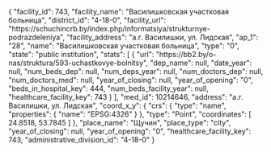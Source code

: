 {
    "facility_id": 743,
    "facility_name": "Василишковская участковая больница",
    "district_id": "4-18-0",
    "facility_url": "https:\/\/schuchincrb.by\/index.php\/informatsiya\/strukturnye-podrazdeleniya",
    "facility_address": "а.г. Василишки, ул. Лидская",
    "ap_1": "28",
    "name": "Василишковская участковая больница",
    "type": "0",
    "state": "public institution",
    "stats": [
        {
            "url": "https:\/\/bb2.by\/o-nas\/struktura\/593-uchastkovye-bolnitsy",
            "dep_name": null,
            "date_year": null,
            "num_beds_dep": null,
            "num_deps_year": null,
            "num_doctors_dep": null,
            "num_doctors_med": null,
            "year_of_closing": null,
            "year_of_opening": "0",
            "beds_in_hospital_key": 444,
            "num_beds_facility_year": null,
            "healthcare_facility_key": 743
        }
    ],
    "med_id": 10214646,
    "address": "а.г. Василишки, ул. Лидская",
    "coord_x_y": {
        "crs": {
            "type": "name",
            "properties": {
                "name": "EPSG:4326"
            }
        },
        "type": "Point",
        "coordinates": [
            24.8518,
            53.7845
        ]
    },
    "place_name": "Щучин",
    "place_type": "city",
    "year_of_closing": null,
    "year_of_opening": "0",
    "healthcare_facility_key": 743,
    "administrative_division_id": "4-18-0"
}